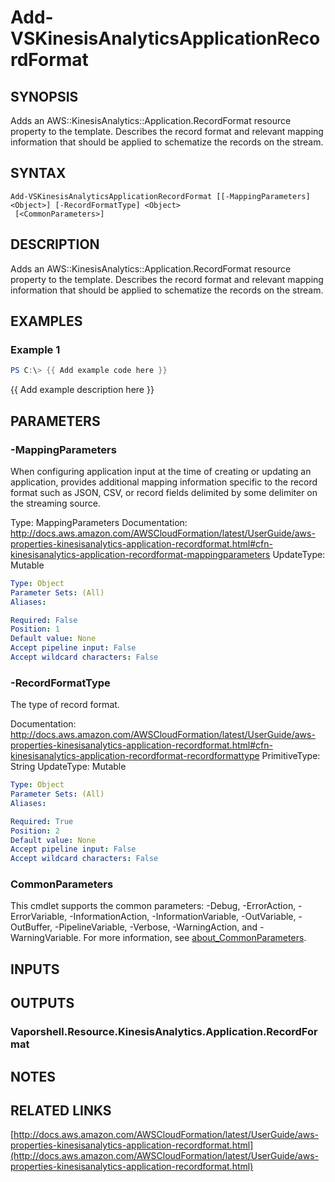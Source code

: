 # Add-VSKinesisAnalyticsApplicationRecordFormat

## SYNOPSIS
Adds an AWS::KinesisAnalytics::Application.RecordFormat resource property to the template.
Describes the record format and relevant mapping information that should be applied to schematize the records on the stream.

## SYNTAX

```
Add-VSKinesisAnalyticsApplicationRecordFormat [[-MappingParameters] <Object>] [-RecordFormatType] <Object>
 [<CommonParameters>]
```

## DESCRIPTION
Adds an AWS::KinesisAnalytics::Application.RecordFormat resource property to the template.
Describes the record format and relevant mapping information that should be applied to schematize the records on the stream.

## EXAMPLES

### Example 1
```powershell
PS C:\> {{ Add example code here }}
```

{{ Add example description here }}

## PARAMETERS

### -MappingParameters
When configuring application input at the time of creating or updating an application, provides additional mapping information specific to the record format such as JSON, CSV, or record fields delimited by some delimiter on the streaming source.

Type: MappingParameters
Documentation: http://docs.aws.amazon.com/AWSCloudFormation/latest/UserGuide/aws-properties-kinesisanalytics-application-recordformat.html#cfn-kinesisanalytics-application-recordformat-mappingparameters
UpdateType: Mutable

```yaml
Type: Object
Parameter Sets: (All)
Aliases:

Required: False
Position: 1
Default value: None
Accept pipeline input: False
Accept wildcard characters: False
```

### -RecordFormatType
The type of record format.

Documentation: http://docs.aws.amazon.com/AWSCloudFormation/latest/UserGuide/aws-properties-kinesisanalytics-application-recordformat.html#cfn-kinesisanalytics-application-recordformat-recordformattype
PrimitiveType: String
UpdateType: Mutable

```yaml
Type: Object
Parameter Sets: (All)
Aliases:

Required: True
Position: 2
Default value: None
Accept pipeline input: False
Accept wildcard characters: False
```

### CommonParameters
This cmdlet supports the common parameters: -Debug, -ErrorAction, -ErrorVariable, -InformationAction, -InformationVariable, -OutVariable, -OutBuffer, -PipelineVariable, -Verbose, -WarningAction, and -WarningVariable. For more information, see [about_CommonParameters](http://go.microsoft.com/fwlink/?LinkID=113216).

## INPUTS

## OUTPUTS

### Vaporshell.Resource.KinesisAnalytics.Application.RecordFormat
## NOTES

## RELATED LINKS

[http://docs.aws.amazon.com/AWSCloudFormation/latest/UserGuide/aws-properties-kinesisanalytics-application-recordformat.html](http://docs.aws.amazon.com/AWSCloudFormation/latest/UserGuide/aws-properties-kinesisanalytics-application-recordformat.html)

